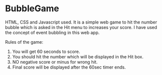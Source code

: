 # BubbleGame
HTML, CSS and Javascript used.
It is a simple web game to hit the number bubble which is asked in the Hit menu to increases your score.
I have used the concept of event bubbling in this web app.

Rules of the game:
1. You will get 60 seconds to score.
2. You should hit the number which will be displayed in the Hit box.
3. NO negative score or minus for wrong hit.
4. Final score will be displayed after the 60sec timer ends.
